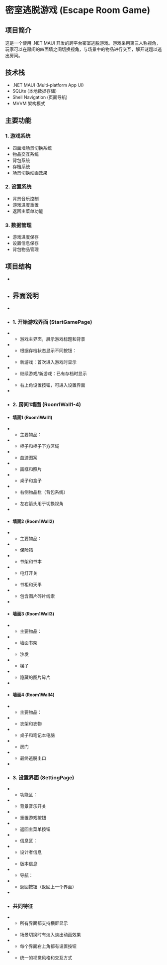 # 密室逃脱游戏 (Escape Room Game)

## 项目简介
这是一个使用 .NET MAUI 开发的跨平台密室逃脱游戏。游戏采用第三人称视角，玩家可以在房间的四面墙之间切换视角，与场景中的物品进行交互，解开谜题以逃出房间。

## 技术栈
- .NET MAUI (Multi-platform App UI)
- SQLite (本地数据存储)
- Shell Navigation (页面导航)
- MVVM 架构模式

## 主要功能

### 1. 游戏系统
- 四面墙场景切换系统
- 物品交互系统
- 背包系统
- 存档系统
- 场景切换动画效果

### 2. 设置系统
- 背景音乐控制
- 游戏进度重置
- 返回主菜单功能

### 3. 数据管理
- 游戏进度保存
- 设置信息保存
- 背包物品管理

## 项目结构 
+ 
+ ## 界面说明
+ 
+ ### 1. 开始游戏界面 (StartGamePage)
+ - 游戏主界面，展示游戏标题和背景
+ - 根据存档状态显示不同按钮：
+   * 新游戏：首次进入游戏时显示
+   * 继续游戏/新游戏：已有存档时显示
+ - 右上角设置按钮，可进入设置界面
+ 
+ ### 2. 房间1墙面 (Room1Wall1-4)
+ #### 墙面1 (Room1Wall1)
+ - 主要物品：
+   * 柜子和柜子下方区域
+   * 血迹图案
+   * 画框和照片
+   * 桌子和盒子
+ - 右侧物品栏（背包系统）
+ - 左右箭头用于切换视角
+ 
+ #### 墙面2 (Room1Wall2)
+ - 主要物品：
+   * 保险箱
+   * 书架和书本
+   * 电灯开关
+   * 书柜和天平
+ - 包含图片碎片线索
+ 
+ #### 墙面3 (Room1Wall3)
+ - 主要物品：
+   * 墙面书架
+   * 沙发
+   * 梯子
+ - 隐藏的图片碎片
+ 
+ #### 墙面4 (Room1Wall4)
+ - 主要物品：
+   * 衣架和衣物
+   * 桌子和笔记本电脑
+   * 房门
+ - 最终逃脱出口
+ 
+ ### 3. 设置界面 (SettingPage)
+ - 功能区：
+   * 背景音乐开关
+   * 重置游戏按钮
+   * 返回主菜单按钮
+ - 信息区：
+   * 设计者信息
+   * 版本信息
+ - 导航：
+   * 返回按钮（返回上一个界面）
+ 
+ ### 共同特征
+ - 所有界面都支持横屏显示
+ - 场景切换时有淡入淡出动画效果
+ - 每个界面右上角都有设置按钮
+ - 统一的视觉风格和交互方式